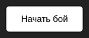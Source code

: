 <!DOCTYPE html>
<html lang="ru">
<head>
  <meta charset="UTF-8" />
  <title>Шахед-симулятор</title>
  <style>
    html, body {
      margin: 0; padding: 0; overflow: hidden;
      background-color: #222;
      height: 100%;
      font-family: Arial, sans-serif;
      color: #fff;
    }
    #battlefield {
      position: fixed;
      top: 0; left: 0;
      width: 100vw; height: 100vh;
      background: linear-gradient(to right, red 50%, blue 50%);
      cursor: default;
      padding-bottom: 140px; /* место для меню и поля ввода */
      box-sizing: border-box;
    }
    .city {
      position: absolute;
      width: 30px; height: 30px;
      background-color: yellow;
      border: 2px solid #333;
      border-radius: 4px;
    }
    .drone {
      position: absolute;
      width: 60px; height: 60px;
      background-size: contain;
      background-repeat: no-repeat;
      background-position: center;
      pointer-events: none;
    }
    .explosion {
      position: absolute;
      width: 60px; height: 60px;
      background: orange;
      border-radius: 50%;
      opacity: 0.8;
      animation: explode 0.5s ease-out;
      pointer-events: none;
    }
    @keyframes explode {
      0% { transform: scale(0.5); opacity: 1; }
      100% { transform: scale(2); opacity: 0; }
    }
    #startBtn {
      position: absolute;
      top: 50%; left: 50%;
      transform: translate(-50%, -50%);
      padding: 20px 40px;
      font-size: 24px;
      background-color: #fff;
      border: none;
      cursor: pointer;
      z-index: 10;
      color: #000;
      border-radius: 8px;
    }
    #weaponPanel {
      position: fixed;
      bottom: 60px; /* под меню ввода */
      left: 50%;
      transform: translateX(-50%);
      background-color: #111;
      border: 2px solid #444;
      border-radius: 12px;
      padding: 10px 20px;
      display: flex;
      align-items: center;
      gap: 20px;
      box-sizing: border-box;
      z-index: 20;
      user-select: none;
      width: 160px;
      justify-content: center;
    }
    .weapon-btn {
      background-color: #333;
      border: 2px solid #555;
      padding: 6px;
      border-radius: 8px;
      cursor: pointer;
      transition: background-color 0.3s, border-color 0.3s;
      width: 60px; height: 60px;
      display: flex;
      align-items: center;
      justify-content: center;
      position: relative;
      color: white;
      font-weight: bold;
      font-size: 12px;
      text-align: center;
    }
    .weapon-btn.selected {
      background-color: orange;
      border-color: yellow;
      color: black;
    }
    .weapon-btn img {
      max-width: 50px;
      max-height: 50px;
      pointer-events: none;
      user-select: none;
    }
    .weapon-btn .cooldown {
      position: absolute;
      top: 0; left: 0;
      width: 100%; height: 100%;
      background: rgba(0,0,0,0.6);
      border-radius: 8px;
      display: flex;
      justify-content: center;
      align-items: center;
      font-size: 20px;
      font-weight: bold;
      color: yellow;
      user-select: none;
    }
    #customUrlPanel {
      position: fixed;
      bottom: 10px;
      left: 50%;
      transform: translateX(-50%);
      background: #111;
      border: 2px solid #444;
      border-radius: 12px;
      padding: 10px 20px;
      width: 320px;
      display: flex;
      gap: 10px;
      box-sizing: border-box;
      z-index: 25;
    }
    #customUrlPanel input {
      flex-grow: 1;
      padding: 6px 8px;
      border-radius: 6px;
      border: 1px solid #555;
      font-size: 14px;
      background: #222;
      color: #fff;
      outline: none;
    }
    #customUrlPanel button {
      padding: 6px 12px;
      border-radius: 6px;
      border: none;
      background: orange;
      color: black;
      font-weight: bold;
      cursor: pointer;
      transition: background-color 0.3s;
    }
    #customUrlPanel button:hover {
      background: darkorange;
    }
  </style>
</head>
<body>
  <button id="startBtn">Начать бой</button>
  <div id="battlefield" style="display:none;"></div>

  <div id="weaponPanel" style="display:none;">
    <div class="weapon-btn selected" data-weapon="shahed" title="Шахед">
      <img id="weaponImg" src="https://i.postimg.cc/Z5tWNQ9Y/shahed.png" alt="Шахед" />
    </div>
  </div>

  <!-- Поле для вставки URL картинки шахеда -->
  <div id="customUrlPanel" style="display:none;">
    <input type="text" id="urlInput" placeholder="Вставьте URL картинки шахеда" />
    <button id="urlBtn">Обновить</button>
  </div>

  <script>
    const battlefield = document.getElementById('battlefield');
    const startBtn = document.getElementById('startBtn');
    const weaponPanel = document.getElementById('weaponPanel');
    const weaponButtons = document.querySelectorAll('.weapon-btn');
    const customUrlPanel = document.getElementById('customUrlPanel');
    const urlInput = document.getElementById('urlInput');
    const urlBtn = document.getElementById('urlBtn');
    const weaponImg = document.getElementById('weaponImg');

    let selectedWeapon = 'shahed';
    let canShoot = true;
    let currentDroneImg = weaponImg.src; // текущая картинка шахеда

    weaponButtons.forEach(btn => {
      btn.addEventListener('click', () => {
        if (!canShoot) return;
        weaponButtons.forEach(b => b.classList.remove('selected'));
        btn.classList.add('selected');
        selectedWeapon = btn.dataset.weapon;
      });
    });

    startBtn.onclick = () => {
      startBtn.style.display = 'none';
      battlefield.style.display = 'block';
      weaponPanel.style.display = 'flex';
      customUrlPanel.style.display = 'flex';
      spawnCities();
    };

    function spawnCities() {
      for (let i = 0; i < 10; i++) {
        const city = document.createElement('div');
        city.className = 'city';
        const x = Math.random() * (window.innerWidth - 30);
        const y = Math.random() * (window.innerHeight - 30 - 140);
        city.style.left = x + 'px';
        city.style.top = y + 'px';
        battlefield.appendChild(city);
      }
    }

    function setCooldown(btn, seconds) {
      canShoot = false;
      const cdElem = document.createElement('div');
      cdElem.className = 'cooldown';
      cdElem.textContent = seconds;
      btn.appendChild(cdElem);

      let timeLeft = seconds;
      const interval = setInterval(() => {
        timeLeft--;
        if (timeLeft > 0) {
          cdElem.textContent = timeLeft;
        } else {
          clearInterval(interval);
          btn.removeChild(cdElem);
          canShoot = true;
        }
      }, 1000);
    }

    battlefield.onclick = (e) => {
      if (e.clientY > window.innerHeight - 140) return;
      if (!canShoot) return;

      if (selectedWeapon === 'shahed') {
        const drone = document.createElement('div');
        drone.className = 'drone';
        drone.style.backgroundImage = `url('${currentDroneImg}')`;

        const startX = window.innerWidth / 2;
        const startY = window.innerHeight - 140;

        // Центрируем картинку — сдвигаем на половину ширины и высоты
        drone.style.left = (startX - 30) + 'px';
        drone.style.top = (startY - 30) + 'px';
        battlefield.appendChild(drone);

        const targetX = e.clientX;
        const targetY = e.clientY;

        const duration = 2000; // 2 секунды!
        const deltaX = targetX - startX;
        const deltaY = targetY - startY;
        const startTime = performance.now();

        function animate(time) {
          const elapsed = time - startTime;
          const progress = Math.min(elapsed / duration, 1);
          const currentX = startX + deltaX * progress;
          const currentY = startY + deltaY * progress;
          drone.style.left = (currentX - 30) + 'px';
          drone.style.top = (currentY - 30) + 'px';

          if (progress < 1) {
            requestAnimationFrame(animate);
          } else {
            battlefield.removeChild(drone);
            const explosion = document.createElement('div');
            explosion.className = 'explosion';
            explosion.style.left = (targetX - 30) + 'px';
            explosion.style.top = (targetY - 30) + 'px';
            battlefield.appendChild(explosion);
            setTimeout(() => battlefield.removeChild(explosion), 500);
          }
        }

        requestAnimationFrame(animate);

        const btn = document.querySelector('.weapon-btn.selected');
        setCooldown(btn, 3);
      }
    };

    // Обновляем картинку шахеда при вводе URL
    urlBtn.onclick = () => {
      const url = urlInput.value.trim();
      if (!url) {
        alert('Введите URL картинки!');
        return;
      }
      // Проверим что url валидный простой (без сложных проверок)
      if (!/^https?:\/\/.+\.(png|jpg|jpeg|svg|gif)$/i.test(url)) {
        alert('Пожалуйста, введите URL, оканчивающийся на png, jpg, jpeg, svg или gif');
        return;
      }

      currentDroneImg = url;
      weaponImg.src = url;
      urlInput.value = '';
    };
  </script>
</body>
</html>
